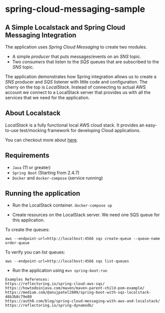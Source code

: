 # spring-cloud-messaging-sample

## A Simple Localstack and Spring Cloud Messaging Integration
The application uses _Spring Cloud Messaging_ to create two modules. 
* A simple _producer_ that puts messages/events on an _SNS_ topic.
* Two _consumers_ that listen to the _SQS_ queues that are subscribed to the _SNS_ topic.

The application demonstrates how Spring integration allows us to create a _SNS_ producer and _SQS_ listener with little code and configuration. 
The cherry on the top is _LocalStack_. Instead of connecting to actual AWS account we connect to a LocalStack server that provides us with all the services that we need for the application.

## About Localstack
_LocalStack_ is a fully functional local AWS cloud stack. It provides an easy-to-use test/mocking framework for developing Cloud applications.

You can checkout more about [here](https://github.com/localstack/localstack).


## Requirements

* `Java` (11 or greater)
* `Spring Boot` (Starting from 2.4.7)
* `Docker` and `docker-compose` (service running)

## Running the application
* Run the LocalStack container. `docker-compose up`

* Create resources on the LocalStack server. We need one SQS queue for this application.


To create the queues:

```
aws --endpoint-url=http://localhost:4566 sqs create-queue --queue-name order-queue
```

To verify you can list queues:

```
aws --endpoint-url=http://localhost:4566 sqs list-queues
```

* Run the application using `mvn spring-boot:run`

```
Examples References:
https://reflectoring.io/spring-cloud-aws-sqs/
https://howtodoinjava.com/maven/maven-parent-child-pom-example/
https://medium.com/@anujpatel2809/spring-boot-with-sqs-localstack-46b3b8c79e80
https://auth0.com/blog/spring-cloud-messaging-with-aws-and-localstack/
https://reflectoring.io/spring-dynamodb/
```
